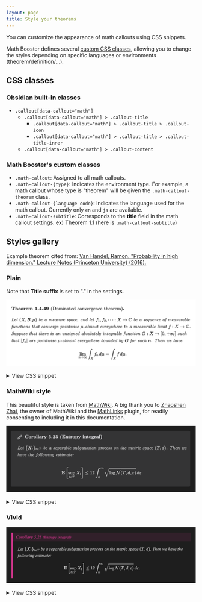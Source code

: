 ```yaml
---
layout: page
title: Style your theorems
---
```


You can customize the appearance of math callouts using CSS snippets.

Math Booster defines several [custom CSS classes](#css-classes-defined-by-math-booster), allowing you to change the styles depending on specific languages or environments (theorem/definition/...).

## CSS classes

### Obsidian built-in classes

- `.callout[data-callout="math"]`
  - `.callout[data-callout="math"] > .callout-title`
    - `.callout[data-callout="math"] > .callout-title > .callout-icon`
    - `.callout[data-callout="math"] > .callout-title > .callout-title-inner`
  - `.callout[data-callout="math"] > .callout-content`

### Math Booster's custom classes

- `.math-callout`: Assigned to all math callouts.
- `.math-callout-{type}`: Indicates the environment type. For example, a math callout whose type is "theorem" will be given the `.math-callout-theorem` class.
- `.math-callout-{language code}`: Indicates the language used for the math callout. Currently only `en` and `ja` are available.
- `.math-callout-subtitle`: Corresponds to the **title** field in the math callout settings. ex) Theorem 1.1 (here is `.math-callout-subtitle`)

## Styles gallery

Example theorem cited from: [Van Handel, Ramon. "Probability in high dimension." Lecture Notes (Princeton University) (2016).](https://web.math.princeton.edu/~rvan/APC550.pdf)

### Plain

Note that **Title suffix** is set to "." in the settings.

![Alt text](fig/plain.png)

<details>
<summary>
View CSS snippet
</summary>

```css
.math-callout {
    --callout-color: 0, 0, 0;
    font-family: CMU Serif;
    background-color: rgb(0, 0, 0, 0);
}

.math-callout .callout-icon {
    display: none;
}

.math-callout .callout-title-inner {
    font-style: bold;
    font-size: 103%;
}

.math-callout .callout-title-inner .math-callout-subtitle {
    font-weight: 400;
}

.math-callout-en .callout-content {
    font-style: italic;
}

```
</details>

### MathWiki style

This beautiful style is taken from [MathWiki](https://github.com/zhaoshenzhai/MathWiki). A big thank you to [Zhaoshen Zhai](https://github.com/zhaoshenzhai), the owner of MathWiki and the [MathLinks](obsidian://show-plugin?id=mathlinks) plugin, for readily consenting to including it in this documentation.

![MathWiki style](fig/Pasted%20image%2020230810180422.png)

<details>
<summary>View CSS snippet</summary>

```css
.math-callout {
    --callout-color: 248, 248, 255;
    font-family: CMU Serif;
}

.math-callout .callout-title-inner {
    padding-left: 5px;
}

.math-callout-en .callout-content {
    font-style: italic;
}

.math-callout-axiom {
    /* Font Awesome: lock */
    --callout-icon: '<svg aria-hidden="true" focusable="false" data-prefix="fas" data-icon="lock" class="svg-inline--fa fa-lock fa-w-14" role="img" xmlns="http://www.w3.org/2000/svg" viewBox="0 0 448 512"><path fill="currentColor" d="M400 224h-24v-72C376 68.2 307.8 0 224 0S72 68.2 72 152v72H48c-26.5 0-48 21.5-48 48v192c0 26.5 21.5 48 48 48h352c26.5 0 48-21.5 48-48V272c0-26.5-21.5-48-48-48zm-104 0H152v-72c0-39.7 32.3-72 72-72s72 32.3 72 72v72z"></path></svg>';
}

.math-callout-definition {
    /* Font Awesome: book */
    --callout-icon: '<svg aria-hidden="true" focusable="false" data-prefix="fas" data-icon="book" class="svg-inline--fa fa-book fa-w-14" role="img" xmlns="http://www.w3.org/2000/svg" viewBox="0 0 448 512"><path fill="currentColor" d="M448 360V24c0-13.3-10.7-24-24-24H96C43 0 0 43 0 96v320c0 53 43 96 96 96h328c13.3 0 24-10.7 24-24v-16c0-7.5-3.5-14.3-8.9-18.7-4.2-15.4-4.2-59.3 0-74.7 5.4-4.3 8.9-11.1 8.9-18.6zM128 134c0-3.3 2.7-6 6-6h212c3.3 0 6 2.7 6 6v20c0 3.3-2.7 6-6 6H134c-3.3 0-6-2.7-6-6v-20zm0 64c0-3.3 2.7-6 6-6h212c3.3 0 6 2.7 6 6v20c0 3.3-2.7 6-6 6H134c-3.3 0-6-2.7-6-6v-20zm253.4 250H96c-17.7 0-32-14.3-32-32 0-17.6 14.4-32 32-32h285.4c-1.9 17.1-1.9 46.9 0 64z"></path></svg>';
}

.math-callout-theorem {
    /* Font Awesome: magic */
    --callout-icon: '<svg aria-hidden="true" focusable="false" data-prefix="fas" data-icon="magic" class="svg-inline--fa fa-magic fa-w-16" role="img" xmlns="http://www.w3.org/2000/svg" viewBox="0 0 512 512"><path fill="currentColor" d="M224 96l16-32 32-16-32-16-16-32-16 32-32 16 32 16 16 32zM80 160l26.66-53.33L160 80l-53.34-26.67L80 0 53.34 53.33 0 80l53.34 26.67L80 160zm352 128l-26.66 53.33L352 368l53.34 26.67L432 448l26.66-53.33L512 368l-53.34-26.67L432 288zm70.62-193.77L417.77 9.38C411.53 3.12 403.34 0 395.15 0c-8.19 0-16.38 3.12-22.63 9.38L9.38 372.52c-12.5 12.5-12.5 32.76 0 45.25l84.85 84.85c6.25 6.25 14.44 9.37 22.62 9.37 8.19 0 16.38-3.12 22.63-9.37l363.14-363.15c12.5-12.48 12.5-32.75 0-45.24zM359.45 203.46l-50.91-50.91 86.6-86.6 50.91 50.91-86.6 86.6z"></path></svg>';
}

.math-callout-proposition {
    /* Font Awesome: calculator */
    --callout-icon: '<svg aria-hidden="true" focusable="false" data-prefix="fas" data-icon="calculator" class="svg-inline--fa fa-calculator fa-w-14" role="img" xmlns="http://www.w3.org/2000/svg" viewBox="0 0 448 512"><path fill="currentColor" d="M400 0H48C22.4 0 0 22.4 0 48v416c0 25.6 22.4 48 48 48h352c25.6 0 48-22.4 48-48V48c0-25.6-22.4-48-48-48zM128 435.2c0 6.4-6.4 12.8-12.8 12.8H76.8c-6.4 0-12.8-6.4-12.8-12.8v-38.4c0-6.4 6.4-12.8 12.8-12.8h38.4c6.4 0 12.8 6.4 12.8 12.8v38.4zm0-128c0 6.4-6.4 12.8-12.8 12.8H76.8c-6.4 0-12.8-6.4-12.8-12.8v-38.4c0-6.4 6.4-12.8 12.8-12.8h38.4c6.4 0 12.8 6.4 12.8 12.8v38.4zm128 128c0 6.4-6.4 12.8-12.8 12.8h-38.4c-6.4 0-12.8-6.4-12.8-12.8v-38.4c0-6.4 6.4-12.8 12.8-12.8h38.4c6.4 0 12.8 6.4 12.8 12.8v38.4zm0-128c0 6.4-6.4 12.8-12.8 12.8h-38.4c-6.4 0-12.8-6.4-12.8-12.8v-38.4c0-6.4 6.4-12.8 12.8-12.8h38.4c6.4 0 12.8 6.4 12.8 12.8v38.4zm128 128c0 6.4-6.4 12.8-12.8 12.8h-38.4c-6.4 0-12.8-6.4-12.8-12.8V268.8c0-6.4 6.4-12.8 12.8-12.8h38.4c6.4 0 12.8 6.4 12.8 12.8v166.4zm0-256c0 6.4-6.4 12.8-12.8 12.8H76.8c-6.4 0-12.8-6.4-12.8-12.8V76.8C64 70.4 70.4 64 76.8 64h294.4c6.4 0 12.8 6.4 12.8 12.8v102.4z"></path></svg>';
}

.math-callout-example {
    /* Font Awesome: anchor */
    --callout-icon: '<svg aria-hidden="true" focusable="false" data-prefix="fas" data-icon="anchor" class="svg-inline--fa fa-anchor fa-w-18" role="img" xmlns="http://www.w3.org/2000/svg" viewBox="0 0 576 512"><path fill="currentColor" d="M12.971 352h32.394C67.172 454.735 181.944 512 288 512c106.229 0 220.853-57.38 242.635-160h32.394c10.691 0 16.045-12.926 8.485-20.485l-67.029-67.029c-4.686-4.686-12.284-4.686-16.971 0l-67.029 67.029c-7.56 7.56-2.206 20.485 8.485 20.485h35.146c-20.29 54.317-84.963 86.588-144.117 94.015V256h52c6.627 0 12-5.373 12-12v-40c0-6.627-5.373-12-12-12h-52v-5.47c37.281-13.178 63.995-48.725 64-90.518C384.005 43.772 341.605.738 289.37.01 235.723-.739 192 42.525 192 96c0 41.798 26.716 77.35 64 90.53V192h-52c-6.627 0-12 5.373-12 12v40c0 6.627 5.373 12 12 12h52v190.015c-58.936-7.399-123.82-39.679-144.117-94.015h35.146c10.691 0 16.045-12.926 8.485-20.485l-67.029-67.029c-4.686-4.686-12.284-4.686-16.971 0L4.485 331.515C-3.074 339.074 2.28 352 12.971 352zM288 64c17.645 0 32 14.355 32 32s-14.355 32-32 32-32-14.355-32-32 14.355-32 32-32z"></path></svg>';
}
```

</details>

### Vivid

![My style](fig/Pasted%20image%2020230810180218.png)

<details>
<summary>View CSS snippet</summary>

```css
.math-callout {
    --callout-color: 238, 15, 149;
    border-left: 5px solid rgb(var(--callout-color));
    border-radius: 0px;
    padding: 0px;
    font-family: Times New Roman;
}

.math-callout .callout-title {
    padding: 6px;
    padding-left: 12px;
}

.math-callout .callout-icon {
    display: none;
}

.math-callout .callout-title-inner {
    font-weight: 500;
    /*500*/
    color: rgb(var(--callout-color));
}

.math-callout .callout-content {
    background-color: var(--background-primary);
    padding: 1px 20px 2px 20px;
}

.math-callout-en > .callout-title > .callout-title-inner {
    font-style: italic;
}

.math-callout-subtitle {
    font-weight: 300;
    font-size: 90%;
}

.math-callout-en .callout-content {
    font-style: italic;
}
```

</details>
